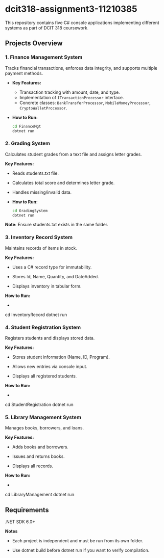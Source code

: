 # dcit318-assignment3-11210385
 
This repository contains five C# console applications implementing different systems as part of DCIT 318 coursework.  

## Projects Overview

### 1. **Finance Management System**  
Tracks financial transactions, enforces data integrity, and supports multiple payment methods.  
- **Key Features:**
  - Transaction tracking with amount, date, and type.
  - Implementation of `ITransactionProcessor` interface.
  - Concrete classes: `BankTransferProcessor`, `MobileMoneyProcessor`, `CryptoWalletProcessor`.
  
- **How to Run:**
  ```bash
  cd FinanceMgt
  dotnet run


### 2. Grading System

Calculates student grades from a text file and assigns letter grades.

**Key Features:**

- Reads students.txt file.

- Calculates total score and determines letter grade.

- Handles missing/invalid data.

- **How to Run:**
  ```bash
  cd GradingSystem
  dotnet run


**Note:** Ensure students.txt exists in the same folder.

### 3. Inventory Record System

Maintains records of items in stock.

**Key Features:**

- Uses a C# record type for immutability.

- Stores Id, Name, Quantity, and DateAdded.

- Displays inventory in tabular form.

**How to Run:**
- ```bash
cd InventoryRecord
dotnet run

### 4. Student Registration System

Registers students and displays stored data.

**Key Features:**

- Stores student information (Name, ID, Program).

- Allows new entries via console input.

- Displays all registered students.

**How to Run:**
- ```bash
cd StudentRegistration
dotnet run

### 5. Library Management System

Manages books, borrowers, and loans.

**Key Features:**

- Adds books and borrowers.

- Issues and returns books.

- Displays all records.

**How to Run:**
- ```bash
cd LibraryManagement
dotnet run

## Requirements

.NET SDK 6.0+

**Notes**

- Each project is independent and must be run from its own folder.

- Use dotnet build before dotnet run if you want to verify compilation.
